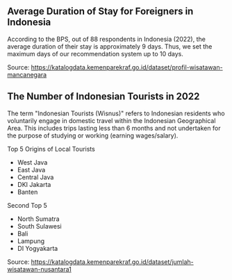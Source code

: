 ## Average Duration of Stay for Foreigners in Indonesia
According to the BPS, out of 88 respondents in Indonesia (2022), the average duration of their stay is approximately 9 days. Thus, we set the maximum days of our recommendation system up to 10 days. 

Source: https://katalogdata.kemenparekraf.go.id/dataset/profil-wisatawan-mancanegara

## The Number of Indonesian Tourists in 2022
The term "Indonesian Tourists (Wisnus)" refers to Indonesian residents who voluntarily engage in domestic travel within the Indonesian Geographical Area. This includes trips lasting less than 6 months and not undertaken for the purpose of studying or working (earning wages/salary).

Top 5 Origins of Local Tourists
- West Java
- East Java
- Central Java
- DKI Jakarta
- Banten

Second Top 5
- North Sumatra
- South Sulawesi
- Bali
- Lampung
- DI Yogyakarta

Source: https://katalogdata.kemenparekraf.go.id/dataset/jumlah-wisatawan-nusantara1
